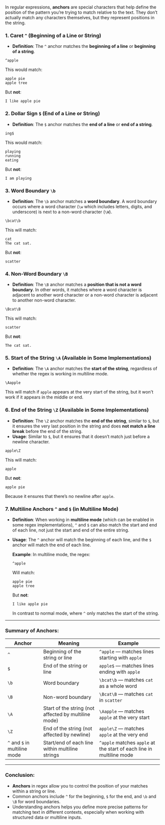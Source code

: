 In regular expressions, **anchors** are special characters that help define the position of the pattern you’re trying to match relative to the text. They don’t actually match any characters themselves, but they represent positions in the string.

### 1. **Caret `^` (Beginning of a Line or String)**
- **Definition**: The `^` anchor matches the **beginning of a line** or **beginning of a string**.
  
```regex
^apple
```

This would match:
```
apple pie
apple tree
```
But **not**:
```
I like apple pie
```

### 2. **Dollar Sign `$` (End of a Line or String)**
- **Definition**: The `$` anchor matches the **end of a line** or **end of a string**.
```regex
ing$
```

This would match:
```
playing
running
eating
```
But **not**:
```
I am playing
```

### 3. **Word Boundary `\b`**
- **Definition**: The `\b` anchor matches a **word boundary**. A word boundary occurs where a word character (`\w` which includes letters, digits, and underscore) is next to a non-word character (`\W`).
```regex
\bcat\b
```

This will match:
```
cat
The cat sat.
```

But **not**:
```
scatter
```

### 4. **Non-Word Boundary `\B`**
- **Definition**: The `\B` anchor matches a **position that is not a word boundary**. In other words, it matches where a word character is adjacent to another word character or a non-word character is adjacent to another non-word character.
```regex
\Bcat\B
```

This will match:
```
scatter
```

But **not**:
```
The cat sat.
```

### 5. **Start of the String `\A` (Available in Some Implementations)**
- **Definition**: The `\A` anchor matches the **start of the string**, regardless of whether the regex is working in multiline mode.
```regex
\Aapple
```

This will match if `apple` appears at the very start of the string, but it won't work if it appears in the middle or end.

### 6. **End of the String `\Z` (Available in Some Implementations)**
- **Definition**: The `\Z` anchor matches the **end of the string**, similar to `$`, but it ensures the very last position in the string and does **not match a line break** before the end of the string.
- **Usage**: Similar to `$`, but it ensures that it doesn’t match just before a newline character.

```regex
apple\Z
```

This will match:
```
apple
```

But **not**:
```
apple pie
```

Because it ensures that there’s no newline after `apple`.

### 7. **Multiline Anchors `^` and `$` (in Multiline Mode)**
- **Definition**: When working in **multiline mode** (which can be enabled in some regex implementations), `^` and `$` can also match the start and end of each line, not just the start and end of the entire string.
- **Usage**: The `^` anchor will match the beginning of each line, and the `$` anchor will match the end of each line.
  
  **Example**:
  In multiline mode, the regex:

  ```regex
  ^apple
  ```

  Will match:
  ```
  apple pie
  apple tree
  ```
  But **not**:
  ```
  I like apple pie
  ```

  In contrast to normal mode, where `^` only matches the start of the string.

---

### Summary of Anchors:
| **Anchor** | **Meaning**                                 | **Example**                                      |
|------------|---------------------------------------------|--------------------------------------------------|
| `^`        | Beginning of the string or line             | `^apple` — matches lines starting with `apple`   |
| `$`        | End of the string or line                   | `apple$` — matches lines ending with `apple`     |
| `\b`       | Word boundary                               | `\bcat\b` — matches `cat` as a whole word        |
| `\B`       | Non-word boundary                           | `\Bcat\B` — matches `cat` in `scatter`           |
| `\A`       | Start of the string (not affected by multiline mode) | `\Aapple` — matches `apple` at the very start   |
| `\Z`       | End of the string (not affected by newline)  | `apple\Z` — matches `apple` at the very end     |
| `^` and `$` in multiline mode | Start/end of each line within multiline strings | `^apple` matches `apple` at the start of each line in multiline mode |

---

### Conclusion:
- **Anchors** in regex allow you to control the position of your matches within a string or line.
- Common anchors include `^` for the beginning, `$` for the end, and `\b` and `\B` for word boundaries.
- Understanding anchors helps you define more precise patterns for matching text in different contexts, especially when working with structured data or multiline inputs.
